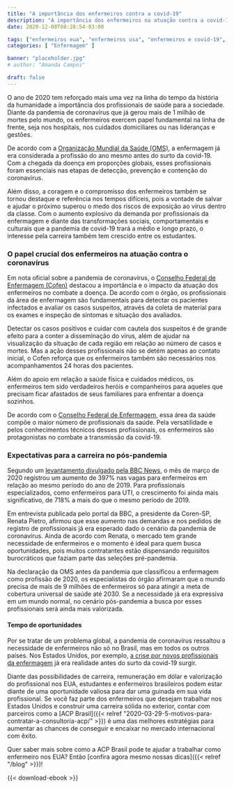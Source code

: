 ```yaml
---
title: "A importância dos enfermeiros contra a covid-19"
description: "A importância dos enfermeiros na atuação contra a covid-19"
date: 2020-12-08T08:28:54-03:00

tags: ["enfermeiros eua", "enfermeiros usa", "enfermeiros e covid-19", "enfermeiros e covid"]
categories: [ "Enfermagem" ]

banner: "placeholder.jpg"
# author: "Amanda Campos"

draft: false
---
```


O ano de 2020 tem reforçado mais uma vez na linha do tempo da história da humanidade a importância dos profissionais de saúde para a sociedade. Diante da pandemia de coronavírus que já gerou mais de 1 milhão de mortes pelo mundo, os enfermeiros exercem papel fundamental na linha de frente, seja nos hospitais, nos cuidados domiciliares ou nas lideranças e gestões.

De acordo com a [Organização Mundial da Saúde (OMS)](https://www.ufes.br/conteudo/oms-declara-2020-como-o-ano-internacional-da-enfermagem#:~:text=Com%20o%20objetivo%20de%20reconhecer,%C3%A9%20o%20Ano%20Internacional%20da), a enfermagem já era considerada a profissão do ano mesmo antes do surto da covid-19. Com a chegada da doença em proporções globais, esses profissionais foram essenciais nas etapas de detecção, prevenção e contenção do coronavírus.

Além disso, a coragem e o compromisso dos enfermeiros também se tornou destaque e referência nos tempos difíceis, pois a vontade de salvar e ajudar o próximo superou o medo dos riscos de exposição ao vírus dentro da classe. Com o aumento explosivo da demanda por profissionais da enfermagem e diante das transformações sociais, comportamentais e culturais que a pandemia de covid-19 trará a médio e longo prazo, o interesse pela carreira também tem crescido entre os estudantes.

### O papel crucial dos enfermeiros na atuação contra o coronavírus

Em nota oficial sobre a pandemia de coronavírus, o [Conselho Federal de Enfermagem (Cofen)](http://www.cofen.gov.br/) destacou a importância e o impacto da atuação dos enfermeiros no combate a doença. De acordo com o órgão, os profissionais da área de enfermagem são fundamentais para detectar os pacientes infectados e avaliar os casos suspeitos, através da coleta de material para os exames e inspeção de sintomas e situação dos avaliados.

Detectar os casos positivos e cuidar com cautela dos suspeitos é de grande efeito para a conter a disseminação do vírus, além de ajudar na visualização da situação de cada região em relação ao número de casos e mortes. Mas a ação desses profissionais não se detém apenas ao contato inicial, o Cofen reforça que os enfermeiros também são necessários nos acompanhamentos 24 horas dos pacientes.

Além do apoio em relação a saúde física e cuidados médicos, os enfermeiros tem sido verdadeiros heróis e companheiros para aqueles que precisam ficar afastados de seus familiares para enfrentar a doença sozinhos.

De acordo com o [Conselho Federal de Enfermagem](http://www.cofen.gov.br/), essa área da saúde compõe o maior número de profissionais da saúde. Pela versatilidade e pelos conhecimentos técnicos desses profissionais, os enfermeiros são protagonistas no combate a transmissão da covid-19.

### Expectativas para a carreira no pós-pandemia

Segundo um [levantamento divulgado pela BBC News](https://www.enfermagemdevalor.net.br/carreira-de-enfermagem/227-pandemia-cresce-397-numero-de-vagas-para-enfermeiros), o mês de março de 2020 registrou um aumento de 397% nas vagas para enfermeiros em relação ao mesmo período do ano de 2019. Para profissionais especializados, como enfermeiros para UTI, o crescimento foi ainda mais significativo, de 718% a mais do que o mesmo período de 2019.

Em entrevista publicada pelo portal da BBC, a presidente da Coren-SP, Renata Pietro, afirmou que esse aumento nas demandas e nos pedidos de registro de profissionais já era esperado dado o cenário da pandemia de coronavírus. Ainda de acordo com Renata, o mercado tem grande necessidade de enfermeiros e o momento é ideal para quem busca oportunidades, pois muitos contratantes estão dispensando requisitos burocráticos que faziam parte das seleções pré-pandemia.

Na declaração da OMS antes da pandemia que classificou a enfermagem como profissão de 2020, os especialistas do órgão afirmaram que o mundo precisa de mais de 9 milhões de enfermeiros só para atingir a meta de cobertura universal de saúde até 2030. Se a necessidade já era expressiva em um mundo normal, no cenário pós-pandemia a busca por esses profissionais será ainda mais valorizada.

#### Tempo de oportunidades

Por se tratar de um problema global, a pandemia de coronavírus ressaltou a necessidade de enfermeiros não só no Brasil, mas em todos os outros países. Nos Estados Unidos, por exemplo, [a crise por novos profissionais da enfermagem](https://www.acpbrasil.com/blog/2020-02-06-mercado-de-trabalho-para-enfermeiros-nos-eua/) já era realidade antes do surto da covid-19 surgir.

Diante das possibilidades de carreira, remuneração em dólar e valorização do profissional nos EUA, estudantes e enfermeiros brasileiros podem estar diante de uma oportunidade valiosa para dar uma guinada em sua vida profissional. Se você faz parte dos enfermeiros que desejam trabalhar nos Estados Unidos e construir uma carreira sólida no exterior, contar com parceiros como a [ACP Brasil]({{< relref "2020-03-29-5-motivos-para-contratar-a-consultoria-acp/" >}}) é uma das melhores estratégias para aumentar as chances de conseguir e encaixar no mercado internacional com êxito.

Quer saber mais sobre como a ACP Brasil pode te ajudar a trabalhar como enfermeiro nos EUA? Então [confira agora mesmo nossas dicas]({{< relref "/blog" >}})!

{{< download-ebook >}}

